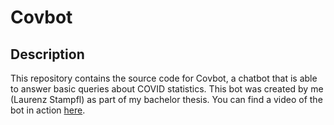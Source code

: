 # Covbot

## Description
This repository contains the source code for Covbot, 
a chatbot that is able to answer basic queries about COVID statistics. 
This bot was created by me (Laurenz Stampfl) as part of my bachelor thesis. You can find a video
of the bot in action [here](https://youtu.be/0_31WEyXBW4).